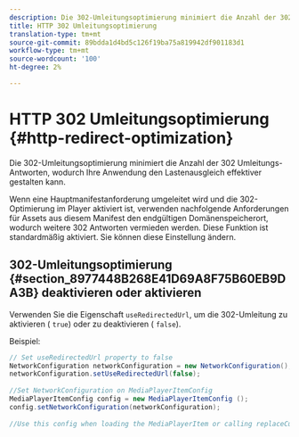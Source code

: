 ```yaml
---
description: Die 302-Umleitungsoptimierung minimiert die Anzahl der 302 Umleitungs-Antworten, wodurch Ihre Anwendung den Lastenausgleich effektiver gestalten kann.
title: HTTP 302 Umleitungsoptimierung
translation-type: tm+mt
source-git-commit: 89bdda1d4bd5c126f19ba75a819942df901183d1
workflow-type: tm+mt
source-wordcount: '100'
ht-degree: 2%

---
```



# HTTP 302 Umleitungsoptimierung {#http-redirect-optimization}

Die 302-Umleitungsoptimierung minimiert die Anzahl der 302 Umleitungs-Antworten, wodurch Ihre Anwendung den Lastenausgleich effektiver gestalten kann.

Wenn eine Hauptmanifestanforderung umgeleitet wird und die 302-Optimierung im Player aktiviert ist, verwenden nachfolgende Anforderungen für Assets aus diesem Manifest den endgültigen Domänenspeicherort, wodurch weitere 302 Antworten vermieden werden. Diese Funktion ist standardmäßig aktiviert. Sie können diese Einstellung ändern.

## 302-Umleitungsoptimierung {#section_8977448B268E41D69A8F75B60EB9DA3B} deaktivieren oder aktivieren

Verwenden Sie die Eigenschaft `useRedirectedUrl`, um die 302-Umleitung zu aktivieren ( `true`) oder zu deaktivieren ( `false`).

<!--<a id="example_888749F70C8A43279D06A29BD68E7E4D"></a>-->

Beispiel:

```java
// Set useRedirectedUrl property to false 
NetworkConfiguration networkConfiguration = new NetworkConfiguration(); 
networkConfiguration.setUseRedirectedUrl(false); 
 
//Set NetworkConfiguration on MediaPlayerItemConfig 
MediaPlayerItemConfig config = new MediaPlayerItemConfig (); 
config.setNetworkConfiguration(networkConfiguration); 
 
//Use this config when loading the MediaPlayerItem or calling replaceCurrentResource
```

